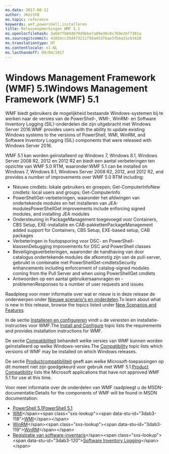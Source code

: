 ```yaml
---
ms.date: 2017-08-12
author: JKeithB
ms.topic: reference
keywords: wmf,powershell,installeren
title: Releaseopmerkingen WMF 5.1
ms.openlocfilehash: 3a6b7fb84d679d9bbe7a89e30c8c769e26f7381a
ms.sourcegitcommit: 4102ecc35d473211f50a453f6ae3fbea31cb3428
ms.translationtype: HT
ms.contentlocale: nl-NL
ms.lasthandoff: 09/04/2017
---
```

# <a name="windows-management-framework-wmf-51"></a><span data-ttu-id="3dab3-103">Windows Management Framework (WMF) 5.1</span><span class="sxs-lookup"><span data-stu-id="3dab3-103">Windows Management Framework (WMF) 5.1</span></span> #

<span data-ttu-id="3dab3-104">WMF biedt gebruikers de mogelijkheid bestaande Windows-systemen bij te werken naar de versies van de PowerShell-, WMI-, WinRM- en Software Inventory Logging (SIL)-onderdelen die zijn uitgebracht met Windows Server 2016.</span><span class="sxs-lookup"><span data-stu-id="3dab3-104">WMF provides users with the ability to update existing Windows systems to the versions of PowerShell, WMI, WinRM, and Software Inventory Logging (SIL) components that were released with Windows Server 2016.</span></span> 

<span data-ttu-id="3dab3-105">WMF 5.1 kan worden geïnstalleerd op Windows 7, Windows 8.1, Windows Server 2008 R2, 2012 en 2012 R2 en biedt een aantal verbeteringen ten opzichte van WMF 5.0 RTM, waaronder:</span><span class="sxs-lookup"><span data-stu-id="3dab3-105">WMF 5.1 can be installed on Windows 7, Windows 8.1, Windows Server 2008 R2, 2012, and 2012 R2, and provides a number of improvements over WMF 5.0 RTM including:</span></span>

- <span data-ttu-id="3dab3-106">Nieuwe cmdlets: lokale gebruikers en groepen; Get-ComputerInfo</span><span class="sxs-lookup"><span data-stu-id="3dab3-106">New cmdlets: local users and groups; Get-ComputerInfo</span></span>
- <span data-ttu-id="3dab3-107">PowerShellGet-verbeteringen, waaronder het afdwingen van ondertekende modules en het installeren van JEA-modules</span><span class="sxs-lookup"><span data-stu-id="3dab3-107">PowerShellGet improvements include enforcing signed modules, and installing JEA modules</span></span>
- <span data-ttu-id="3dab3-108">Ondersteuning in PackageManagement toegevoegd voor Containers, CBS Setup, EXE-installatie en CAB-pakketten</span><span class="sxs-lookup"><span data-stu-id="3dab3-108">PackageManagement added support for Containers, CBS Setup, EXE-based setup, CAB packages</span></span>
- <span data-ttu-id="3dab3-109">Verbeteringen in foutopsporing voor DSC- en PowerShell-klassen</span><span class="sxs-lookup"><span data-stu-id="3dab3-109">Debugging improvements for DSC and PowerShell classes</span></span>
- <span data-ttu-id="3dab3-110">Beveiligingsverbeteringen, waaronder de handhaving van door catalogus ondertekende modules die afkomstig zijn van de pull-server, gebruikt in combinatie met PowerShellGet-cmdlets</span><span class="sxs-lookup"><span data-stu-id="3dab3-110">Security enhancements including enforcement of catalog-signed modules coming from the Pull Server and when using PowerShellGet cmdlets</span></span>
- <span data-ttu-id="3dab3-111">Antwoorden op een aantal gebruikersaanvragen en -problemen</span><span class="sxs-lookup"><span data-stu-id="3dab3-111">Responses to a number of user requests and issues</span></span>

<span data-ttu-id="3dab3-112">Raadpleeg voor meer informatie over wat er nieuw is in deze release de onderwerpen onder [Nieuwe scenario's en onderdelen](https://docs.microsoft.com/en-us/powershell/wmf/5.1/scenarios-features).</span><span class="sxs-lookup"><span data-stu-id="3dab3-112">To learn about what is new in this release, browse the topics listed under [New Scenarios and Features](https://docs.microsoft.com/en-us/powershell/wmf/5.1/scenarios-features).</span></span> 

<span data-ttu-id="3dab3-113">In de sectie [Installeren en configureren](https://docs.microsoft.com/en-us/powershell/wmf/5.1/install-configure) vindt u de vereisten en installatie-instructies voor WMF.</span><span class="sxs-lookup"><span data-stu-id="3dab3-113">The [Install and Configure](https://docs.microsoft.com/en-us/powershell/wmf/5.1/install-configure) topic lists the requirements and provides installation instructions for WMF.</span></span> 

<span data-ttu-id="3dab3-114">De sectie [Compatibiliteit](https://docs.microsoft.com/en-us/powershell/wmf/5.1/compatibility) behandelt welke versies van WMF kunnen worden geïnstalleerd op welke Windows-versies.</span><span class="sxs-lookup"><span data-stu-id="3dab3-114">The [Compatibility](https://docs.microsoft.com/en-us/powershell/wmf/5.1/compatibility) topic lists which versions of WMF may be installed on which Windows releases.</span></span> 

<span data-ttu-id="3dab3-115">De sectie [Productcompatibiliteit](https://docs.microsoft.com/en-us/powershell/wmf/5.1/productincompat) geeft aan welke Microsoft-toepassingen op dit moment niet zijn goedgekeurd voor gebruik met WMF 5.1.</span><span class="sxs-lookup"><span data-stu-id="3dab3-115">[Product Compatibility](https://docs.microsoft.com/en-us/powershell/wmf/5.1/productincompat) lists the Microsoft applications that have not approved WMF 5.1 for use at this time.</span></span> 

<span data-ttu-id="3dab3-116">Voor meer informatie over de onderdelen van WMF raadpleegt u de MSDN-documentatie:</span><span class="sxs-lookup"><span data-stu-id="3dab3-116">Details for the components of WMF will be found in MSDN documentation:</span></span>

- [<span data-ttu-id="3dab3-117">PowerShell 5.1</span><span class="sxs-lookup"><span data-stu-id="3dab3-117">PowerShell 5.1</span></span>](https://docs.microsoft.com/en-us/powershell/) 
- <span data-ttu-id="3dab3-118">[WMI](https://msdn.microsoft.com/en-us/library/jj152383(v=vs.85).aspx)</span><span class="sxs-lookup"><span data-stu-id="3dab3-118">[WMI](https://msdn.microsoft.com/en-us/library/jj152383(v=vs.85).aspx)</span></span>
- <span data-ttu-id="3dab3-119">[WinRM](https://msdn.microsoft.com/en-us/library/aa384426(v=vs.85).aspx)</span><span class="sxs-lookup"><span data-stu-id="3dab3-119">[WinRM](https://msdn.microsoft.com/en-us/library/aa384426(v=vs.85).aspx)</span></span>
- <span data-ttu-id="3dab3-120">[Registratie van software-inventaris](https://technet.microsoft.com/en-us/library/dn383584(v=ws.11).aspx)</span><span class="sxs-lookup"><span data-stu-id="3dab3-120">[Software Inventory Logging](https://technet.microsoft.com/en-us/library/dn383584(v=ws.11).aspx)</span></span>

